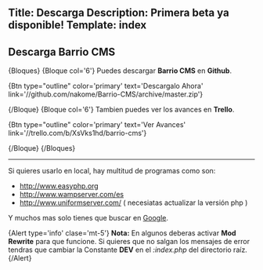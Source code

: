 Title: Descarga
Description: Primera beta ya disponible!
Template: index
----


## Descarga Barrio CMS

{Bloques}
{Bloque col='6'}
Puedes descargar **Barrio CMS** en **Github**.

{Btn type="outline" color='primary' text='Descargalo Ahora' link='//github.com/nakome/Barrio-CMS/archive/master.zip'}

{/Bloque}
{Bloque col='6'}
Tambien puedes ver los avances en **Trello**.

{Btn type="outline" color='primary' text='Ver Avances' link='//trello.com/b/XsVks1hd/barrio-cms'}

{/Bloque}
{/Bloques}

---

Si quieres usarlo en local, hay multitud de programas como son:

- http://www.easyphp.org
- http://www.wampserver.com/es
- http://www.uniformserver.com/ ( necesiatas actualizar la versión php )

Y muchos mas solo tienes que buscar en [Google](https://google.es).


{Alert type='info' clase='mt-5'}
**Nota:** En algunos deberas activar **Mod Rewrite** para que funcione. Si quieres que no salgan los mensajes de error tendras que cambiar la Constante **DEV** en el _:index.php_ del directorio raíz.
{/Alert}